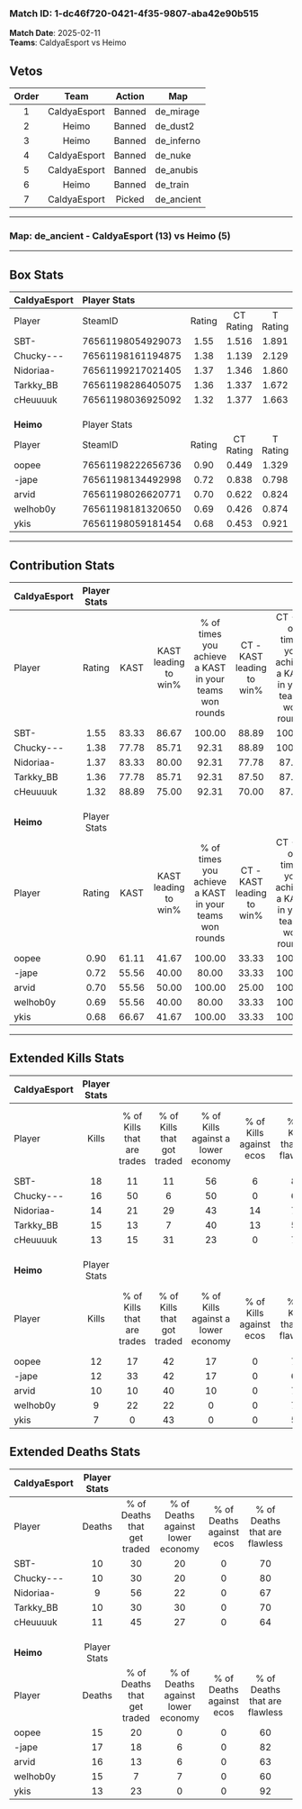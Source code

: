 ### Match ID: 1-dc46f720-0421-4f35-9807-aba42e90b515  
**Match Date**: 2025-02-11  
**Teams**: CaldyaEsport vs Heimo  

## Vetos  

| Order | Team | Action | Map |
| :---: | :--: | :----: | --- |
| 1 | CaldyaEsport | Banned | de_mirage |
| 2 | Heimo | Banned | de_dust2 |
| 3 | Heimo | Banned | de_inferno |
| 4 | CaldyaEsport | Banned | de_nuke |
| 5 | CaldyaEsport | Banned | de_anubis |
| 6 | Heimo | Banned | de_train |
| 7 | CaldyaEsport | Picked | de_ancient |

---  

### **Map**: de_ancient - CaldyaEsport (13) vs Heimo (5)  
---  

## Box Stats  

| **CaldyaEsport** | Player Stats      |        |           |          |       |      |       |         |        |      |     |
| :- | :- | :-: | :-: | :-: | :-: | :-: | :-: | :-: | :-: | :-: | :-: |
| Player           | SteamID           | Rating | CT Rating | T Rating | KAST  | ADR  | Kills | Assists | Deaths | K/D  | HS% |
| SBT-             | 76561198054929073 |  1.55  |   1.516   |  1.891   | 83.33 | 89.8 |  18   |    4    |   10   | 1.80 | 22  |
| Chucky---        | 76561198161194875 |  1.38  |   1.139   |  2.129   | 77.78 | 79.9 |  16   |    4    |   10   | 1.60 | 43  |
| Nidoriaa-        | 76561199217021405 |  1.37  |   1.346   |  1.860   | 83.33 | 84.8 |  14   |    4    |   9    | 1.56 | 85  |
| Tarkky_BB        | 76561198286405075 |  1.36  |   1.337   |  1.672   | 77.78 | 85.7 |  15   |    5    |   10   | 1.50 | 60  |
| cHeuuuuk         | 76561198036925092 |  1.32  |   1.377   |  1.663   | 88.89 | 88.2 |  13   |    6    |   11   | 1.18 | 53  |
|                  |                   |        |           |          |       |      |       |         |        |      |     |
|                  |                   |        |           |          |       |      |       |         |        |      |     |
|                  |                   |        |           |          |       |      |       |         |        |      |     |
| **Heimo**        | Player Stats      |        |           |          |       |      |       |         |        |      |     |
| Player           | SteamID           | Rating | CT Rating | T Rating | KAST  | ADR  | Kills | Assists | Deaths | K/D  | HS% |
| oopee            | 76561198222656736 |  0.90  |   0.449   |  1.329   | 61.11 | 74.7 |  12   |    4    |   15   | 0.80 | 41  |
| -jape            | 76561198134492998 |  0.72  |   0.838   |  0.798   | 55.56 | 55.2 |  12   |    1    |   17   | 0.71 | 33  |
| arvid            | 76561198026620771 |  0.70  |   0.622   |  0.824   | 55.56 | 63.2 |  10   |    4    |   16   | 0.63 | 70  |
| welhob0y         | 76561198181320650 |  0.69  |   0.426   |  0.874   | 55.56 | 68.0 |   9   |    4    |   15   | 0.60 | 44  |
| ykis             | 76561198059181454 |  0.68  |   0.453   |  0.921   | 66.67 | 50.1 |   7   |    3    |   13   | 0.54 | 42  |
---  

## Contribution Stats  

| **CaldyaEsport** | Player Stats |       |                      |                                                        |                           |                                                             |                          |                                                            |
| :- | :-: | :-: | :-: | :-: | :-: | :-: | :-: | :-: |
| Player           |    Rating    | KAST  | KAST leading to win% | % of times you achieve a KAST in your teams won rounds | CT - KAST leading to win% | CT - % of times you achieve a KAST in your teams won rounds | T - KAST leading to win% | T - % of times you achieve a KAST in your teams won rounds |
| SBT-             |     1.55     | 83.33 |        86.67         |                         100.00                         |           88.89           |                           100.00                            |          83.33           |                           100.00                           |
| Chucky---        |     1.38     | 77.78 |        85.71         |                         92.31                          |           88.89           |                           100.00                            |          80.00           |                           80.00                            |
| Nidoriaa-        |     1.37     | 83.33 |        80.00         |                         92.31                          |           77.78           |                            87.50                            |          83.33           |                           100.00                           |
| Tarkky_BB        |     1.36     | 77.78 |        85.71         |                         92.31                          |           87.50           |                            87.50                            |          83.33           |                           100.00                           |
| cHeuuuuk         |     1.32     | 88.89 |        75.00         |                         92.31                          |           70.00           |                            87.50                            |          83.33           |                           100.00                           |
|                  |              |       |                      |                                                        |                           |                                                             |                          |                                                            |
|                  |              |       |                      |                                                        |                           |                                                             |                          |                                                            |
|                  |              |       |                      |                                                        |                           |                                                             |                          |                                                            |
| **Heimo**        | Player Stats |       |                      |                                                        |                           |                                                             |                          |                                                            |
| Player           |    Rating    | KAST  | KAST leading to win% | % of times you achieve a KAST in your teams won rounds | CT - KAST leading to win% | CT - % of times you achieve a KAST in your teams won rounds | T - KAST leading to win% | T - % of times you achieve a KAST in your teams won rounds |
| oopee            |     0.90     | 61.11 |        41.67         |                         100.00                         |           33.33           |                           100.00                            |          44.44           |                           100.00                           |
| -jape            |     0.72     | 55.56 |        40.00         |                         80.00                          |           33.33           |                           100.00                            |          42.86           |                           75.00                            |
| arvid            |     0.70     | 55.56 |        50.00         |                         100.00                         |           25.00           |                           100.00                            |          66.67           |                           100.00                           |
| welhob0y         |     0.69     | 55.56 |        40.00         |                         80.00                          |           33.33           |                           100.00                            |          42.86           |                           75.00                            |
| ykis             |     0.68     | 66.67 |        41.67         |                         100.00                         |           33.33           |                           100.00                            |          44.44           |                           100.00                           |
---  

## Extended Kills Stats  

| **CaldyaEsport** | Player Stats |                            |                            |                                    |                         |                              |                                 |                                       |                    |           |
| :- | :-: | :-: | :-: | :-: | :-: | :-: | :-: | :-: | :-: | :-: |
| Player           |    Kills     | % of Kills that are trades | % of Kills that got traded | % of Kills against a lower economy | % of Kills against ecos | % of Kills that are flawless | % of Kills that are close duels | % of Kills that are assisted by flash | Pistol Round Kills | AWP Kills |
| SBT-             |      18      |             11             |             11             |                 56                 |            6            |              83              |                6                |                   0                   |         2          |     0     |
| Chucky---        |      16      |             50             |             6              |                 50                 |            0            |              69              |                6                |                   6                   |         0          |     3     |
| Nidoriaa-        |      14      |             21             |             29             |                 43                 |           14            |              71              |                0                |                   7                   |         1          |     0     |
| Tarkky_BB        |      15      |             13             |             7              |                 40                 |           13            |              53              |                7                |                   0                   |         4          |     0     |
| cHeuuuuk         |      13      |             15             |             31             |                 23                 |            0            |              77              |                8                |                   0                   |         3          |     0     |
|                  |              |                            |                            |                                    |                         |                              |                                 |                                       |                    |           |
|                  |              |                            |                            |                                    |                         |                              |                                 |                                       |                    |           |
|                  |              |                            |                            |                                    |                         |                              |                                 |                                       |                    |           |
| **Heimo**        | Player Stats |                            |                            |                                    |                         |                              |                                 |                                       |                    |           |
| Player           |    Kills     | % of Kills that are trades | % of Kills that got traded | % of Kills against a lower economy | % of Kills against ecos | % of Kills that are flawless | % of Kills that are close duels | % of Kills that are assisted by flash | Pistol Round Kills | AWP Kills |
| oopee            |      12      |             17             |             42             |                 17                 |            0            |              75              |                0                |                   8                   |         2          |     0     |
| -jape            |      12      |             33             |             42             |                 17                 |            0            |              67              |               17                |                   8                   |         0          |     0     |
| arvid            |      10      |             10             |             40             |                 10                 |            0            |              70              |               10                |                   0                   |         1          |     0     |
| welhob0y         |      9       |             22             |             22             |                 0                  |            0            |              78              |               11                |                   0                   |         1          |     0     |
| ykis             |      7       |             0              |             43             |                 0                  |            0            |              57              |                0                |                   0                   |         1          |     2     |
## Extended Deaths Stats  

| **CaldyaEsport** | Player Stats |                             |                                   |                          |                               |                            |                           |               |
| :- | :-: | :-: | :-: | :-: | :-: | :-: | :-: | :-: |
| Player           |    Deaths    | % of Deaths that get traded | % of Deaths against lower economy | % of Deaths against ecos | % of Deaths that are flawless | % of Deaths that are close | % of Deaths while blinded | Deaths to AWP |
| SBT-             |      10      |             30              |                20                 |            0             |              70               |             10             |             0             |       1       |
| Chucky---        |      10      |             30              |                20                 |            0             |              80               |             0              |            20             |       0       |
| Nidoriaa-        |      9       |             56              |                22                 |            0             |              67               |             0              |             0             |       1       |
| Tarkky_BB        |      10      |             30              |                30                 |            0             |              70               |             0              |             0             |       0       |
| cHeuuuuk         |      11      |             45              |                27                 |            0             |              64               |             27             |             0             |       0       |
|                  |              |                             |                                   |                          |                               |                            |                           |               |
|                  |              |                             |                                   |                          |                               |                            |                           |               |
|                  |              |                             |                                   |                          |                               |                            |                           |               |
| **Heimo**        | Player Stats |                             |                                   |                          |                               |                            |                           |               |
| Player           |    Deaths    | % of Deaths that get traded | % of Deaths against lower economy | % of Deaths against ecos | % of Deaths that are flawless | % of Deaths that are close | % of Deaths while blinded | Deaths to AWP |
| oopee            |      15      |             20              |                 0                 |            0             |              60               |             0              |             7             |       1       |
| -jape            |      17      |             18              |                 6                 |            0             |              82               |             6              |             0             |       1       |
| arvid            |      16      |             13              |                 6                 |            0             |              63               |             6              |             0             |       1       |
| welhob0y         |      15      |              7              |                 7                 |            0             |              60               |             13             |             7             |       0       |
| ykis             |      13      |             23              |                 0                 |            0             |              92               |             0              |             0             |       0       |

